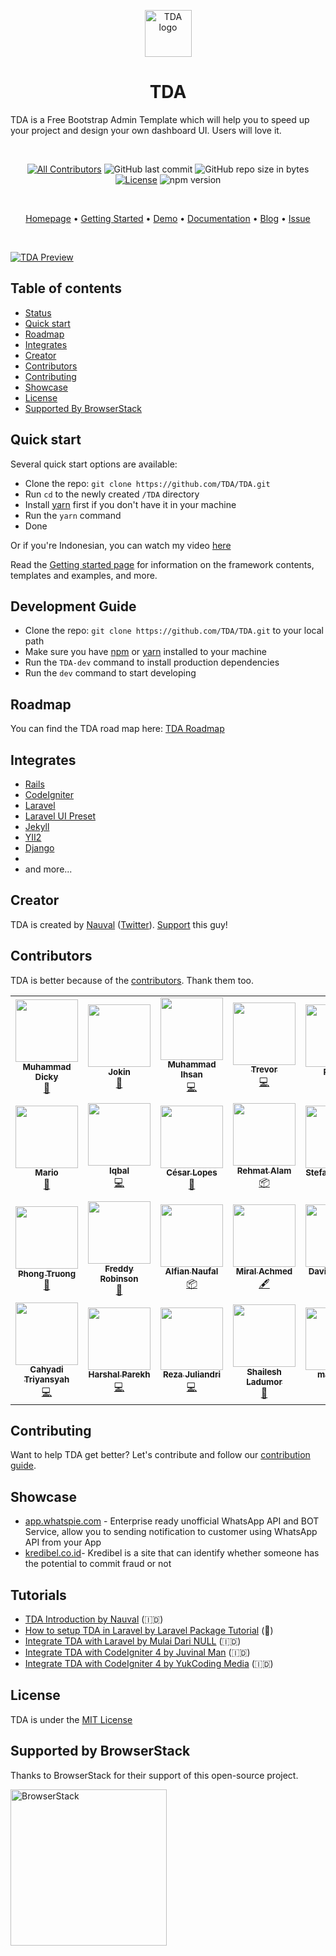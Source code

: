 <p align="center">
  <a href="https://getTDA.com">
    <img src="https://avatars2.githubusercontent.com/u/45754626?s=75&v=4" alt="TDA logo" width="75" height="75">
  </a>
</p>

<h1 align="center">TDA</h1>

<p>
  TDA is a Free Bootstrap Admin Template which will help you to speed up your project and design your own dashboard UI. Users will love it.
</p>
<br>
<span align="center">

[![All Contributors](https://img.shields.io/badge/all_contributors-22-orange.svg?style=flat-square)](#contributors-)
![GitHub last commit](https://img.shields.io/github/last-commit/TDA/TDA.svg)
![GitHub repo size in bytes](https://img.shields.io/github/repo-size/badges/shields.svg)
[![License](https://img.shields.io/github/license/TDA/TDA.svg)](LICENSE)
![npm version](https://badge.fury.io/js/yarn.svg)

</span>

<br>

<p align="center">
  <a href="https://getTDA.com">Homepage</a>
  •
  <a href="https://getTDA.com/getting-started">Getting Started</a>
  •
  <a href="https://demo.getTDA.com" target="_new">Demo</a>
  •
  <a href="https://getTDA.com/docs">Documentation</a>
  •
  <a href="https://getTDA.com/blog">Blog</a>
  •
  <a href="https://getTDA.com/support">Issue</a>
</p>

<br>

[![TDA Preview](https://camo.githubusercontent.com/2135e0f6544a7286a3412cdc3df32d47fc91b045/68747470733a2f2f692e6962622e636f2f3674646d6358302f323031382d31312d31312d31352d33352d676574737469736c612d636f6d2e706e67)](https://getTDA.com)


## Table of contents

- [Status](#status)
- [Quick start](#quick-start)
- [Roadmap](#roadmap)
- [Integrates](#integrates)
- [Creator](#creator)
- [Contributors](#contributors)
- [Contributing](#contributing)
- [Showcase](#showcase)
- [License](#license)
- [Supported By BrowserStack](#supported-by-browserstack)


## Quick start

Several quick start options are available:

- Clone the repo: `git clone https://github.com/TDA/TDA.git`
- Run `cd` to the newly created `/TDA` directory
- Install [yarn](https://yarnpkg.com) first if you don't have it in your machine
- Run the `yarn` command
- Done

Or if you're Indonesian, you can watch my video [here](https://www.youtube.com/watch?v=dvnqtOUvGFc)

Read the [Getting started page](https://getTDA.com/docs) for information on the framework contents, templates and examples, and more.

## Development Guide
- Clone the repo: `git clone https://github.com/TDA/TDA.git` to your local path
- Make sure you have [npm](https://www.npmjs.com) or [yarn](https://yarnpkg.com) installed to your machine
- Run the `TDA-dev` command to install production dependencies
- Run the `dev` command to start developing

## Roadmap
You can find the TDA road map here: [TDA Roadmap](https://trello.com/b/M8TMnehE/TDA-roadmap)


## Integrates
- [Rails](https://github.com/SunDi3yansyah/TDA-rails)
- [CodeIgniter](https://github.com/KhidirDotID/TDA-codeigniter)
- [Laravel](https://github.com/rehmatworks/TDA-laravel)
- [Laravel UI Preset](https://github.com/poteto-dev/laravel-ui-TDA)
- [Jekyll](https://github.com/SunDi3yansyah/TDA-jekyll)
- [YII2](https://github.com/piantgrunger/yii2-TDA)
- [Django](https://github.com/bimbims125/TDA-django.git)
- 
- and more...

## Creator
TDA is created by [Nauval](http://nauv.al) ([Twitter](https://twitter.com/mhdnauvalazhar)). [Support](https://www.buymeacoffee.com/mhd) this guy!

## Contributors
TDA is better because of the [contributors](https://github.com/TDA/TDA/graphs/contributors). Thank them too.

<!-- ALL-CONTRIBUTORS-LIST:START - Do not remove or modify this section -->
<!-- prettier-ignore-start -->
<!-- markdownlint-disable -->
<table>
  <tr>
    <td align="center"><a href="https://github.com/muhammaddicky"><img src="https://avatars0.githubusercontent.com/u/25713287?v=4" width="100px;" alt=""/><br /><sub><b>Muhammad Dicky</b></sub></a><br /><a href="#design-muhammaddicky" title="Design">🎨</a></td>
    <td align="center"><a href="http://weibo.com/jkweiyi"><img src="https://avatars1.githubusercontent.com/u/16080182?v=4" width="100px;" alt=""/><br /><sub><b>Jokin</b></sub></a><br /><a href="#design-jokin1999" title="Design">🎨</a></td>
    <td align="center"><a href="http://www.barndev.com"><img src="https://avatars2.githubusercontent.com/u/10700286?v=4" width="100px;" alt=""/><br /><sub><b>Muhammad Ihsan</b></sub></a><br /><a href="https://github.com/TDA/TDA/commits?author=muhammad-ihsan" title="Code">💻</a></td>
    <td align="center"><a href="https://github.com/dubnm"><img src="https://avatars3.githubusercontent.com/u/3620552?v=4" width="100px;" alt=""/><br /><sub><b>Trevor</b></sub></a><br /><a href="https://github.com/TDA/TDA/commits?author=dubnm" title="Code">💻</a></td>
    <td align="center"><a href="https://github.com/ranzeplay"><img src="https://avatars3.githubusercontent.com/u/43675876?v=4" width="100px;" alt=""/><br /><sub><b>Play_D</b></sub></a><br /><a href="https://github.com/TDA/TDA/commits?author=ranzeplay" title="Documentation">📖</a></td>
    <td align="center"><a href="https://rizkyhidayat.id"><img src="https://avatars0.githubusercontent.com/u/25103643?v=4" width="100px;" alt=""/><br /><sub><b>rizkyyangpalsu</b></sub></a><br /><a href="#platform-rizkyyangpalsu" title="Packaging/porting to new platform">📦</a></td>
    <td align="center"><a href="https://tackeyy.com/"><img src="https://avatars3.githubusercontent.com/u/8916877?v=4" width="100px;" alt=""/><br /><sub><b>Yusuke Takita</b></sub></a><br /><a href="https://github.com/TDA/TDA/commits?author=tackeyy" title="Code">💻</a></td>
  </tr>
  <tr>
    <td align="center"><a href="https://github.com/mariocalin"><img src="https://avatars0.githubusercontent.com/u/16624614?v=4" width="100px;" alt=""/><br /><sub><b>Mario</b></sub></a><br /><a href="#design-mariocalin" title="Design">🎨</a></td>
    <td align="center"><a href="http://iqbalaqaba.github.io"><img src="https://avatars3.githubusercontent.com/u/20835372?v=4" width="100px;" alt=""/><br /><sub><b>Iqbal</b></sub></a><br /><a href="https://github.com/TDA/TDA/commits?author=iqbalaqaba" title="Code">💻</a></td>
    <td align="center"><a href="https://github.com/cesarlopes"><img src="https://avatars0.githubusercontent.com/u/1175019?v=4" width="100px;" alt=""/><br /><sub><b>César Lopes</b></sub></a><br /><a href="#design-cesarlopes" title="Design">🎨</a></td>
    <td align="center"><a href="https://rehmat.works"><img src="https://avatars2.githubusercontent.com/u/23554187?v=4" width="100px;" alt=""/><br /><sub><b>Rehmat Alam</b></sub></a><br /><a href="#platform-rehmatworks" title="Packaging/porting to new platform">📦</a></td>
    <td align="center"><a href="https://github.com/stefanturcanu"><img src="https://avatars0.githubusercontent.com/u/6572745?v=4" width="100px;" alt=""/><br /><sub><b>Stefan Turcanu</b></sub></a><br /><a href="https://github.com/TDA/TDA/commits?author=stefanturcanu" title="Documentation">📖</a></td>
    <td align="center"><a href="https://github.com/mehmetmenengec"><img src="https://avatars2.githubusercontent.com/u/8948335?v=4" width="100px;" alt=""/><br /><sub><b>Mehmet MENENGEÇ</b></sub></a><br /><a href="#design-mehmetmenengec" title="Design">🎨</a></td>
    <td align="center"><a href="https://github.com/lkloon123"><img src="https://avatars2.githubusercontent.com/u/21114981?v=4" width="100px;" alt=""/><br /><sub><b>NeoSon</b></sub></a><br /><a href="#design-lkloon123" title="Design">🎨</a></td>
  </tr>
  <tr>
    <td align="center"><a href="https://github.com/jenkijo"><img src="https://avatars1.githubusercontent.com/u/32048650?v=4" width="100px;" alt=""/><br /><sub><b>Phong Truong</b></sub></a><br /><a href="#design-jenkijo" title="Design">🎨</a></td>
    <td align="center"><a href="https://github.com/frobinsonj"><img src="https://avatars3.githubusercontent.com/u/16726902?v=4" width="100px;" alt=""/><br /><sub><b>Freddy Robinson</b></sub></a><br /><a href="#design-frobinsonj" title="Design">🎨</a></td>
    <td align="center"><a href="https://alfiannaufal.com"><img src="https://avatars1.githubusercontent.com/u/15101734?v=4" width="100px;" alt=""/><br /><sub><b>Alfian Naufal</b></sub></a><br /><a href="#platform-piantgrunger" title="Packaging/porting to new platform">📦</a></td>
    <td align="center"><a href="http://achmiral.id"><img src="https://avatars0.githubusercontent.com/u/10906059?v=4" width="100px;" alt=""/><br /><sub><b>Miral Achmed</b></sub></a><br /><a href="#content-achmiral" title="Content">🖋</a></td>
    <td align="center"><a href="http://david.polynar.hu"><img src="https://avatars1.githubusercontent.com/u/1795922?v=4" width="100px;" alt=""/><br /><sub><b>David Polynar</b></sub></a><br /><a href="https://github.com/TDA/TDA/commits?author=polynar" title="Code">💻</a></td>
    <td align="center"><a href="http://tarhche.ir"><img src="https://avatars3.githubusercontent.com/u/6291970?v=4" width="100px;" alt=""/><br /><sub><b>mahdikhanzadi</b></sub></a><br /><a href="https://github.com/TDA/TDA/commits?author=khanzadimahdi" title="Code">💻</a></td>
    <td align="center"><a href="https://medium.com/omarelgabrys-blog/"><img src="https://avatars3.githubusercontent.com/u/9262504?v=4" width="100px;" alt=""/><br /><sub><b>OMAR ELGABRY</b></sub></a><br /><a href="https://github.com/TDA/TDA/commits?author=OmarElGabry" title="Code">💻</a></td>
  </tr>
  <tr>
    <td align="center"><a href="https://sundi3yansyah.com"><img src="https://avatars2.githubusercontent.com/u/3952281?v=4" width="100px;" alt=""/><br /><sub><b>Cahyadi Triyansyah</b></sub></a><br /><a href="https://github.com/TDA/TDA/commits?author=SunDi3yansyah" title="Code">💻</a></td>
    <td align="center"><a href="https://harshal.one"><img src="https://avatars0.githubusercontent.com/u/20720521?s=460&v=4" width="100px;" alt=""/><br /><sub><b>Harshal Parekh</b></sub></a><br /><a href="https://github.com/TDA/TDA/commits?author=Harshal96" title="Code">💻</a></td>
    <td align="center"><a href="https://github.com/ppabcd"><img src="https://avatars0.githubusercontent.com/u/7419422?s=460&u=a8afa0f92608d126296e79f2ff0314a8fc794fd1&v=4" width="100px;" alt=""/><br /><sub><b>Reza Juliandri</b></sub></a><br /><a href="https://github.com/TDA/TDA/commits?author=ppabcd" title="Code">💻</a></td>
    <td align="center"><a href="https://github.com/shailesh-ladumor"><img src=https://avatars.githubusercontent.com/u/16555999?v=4" width="100px;" alt=""/><br /><sub><b>Shailesh Ladumor </b></sub></a><br /><a href="https://github.com/TDA/TDA/commits?author=shailesh-ladumor" title="Documentation">📖</a></td>
    <td align="center"><a href="https://github.com/masif088"><img src=https://avatars.githubusercontent.com/u/43848973?v=4" width="100px;" alt=""/><br /><sub><b>masif088</b></sub></a><br /><a href="https://github.com/TDA/TDA/commits?author=masif088" title="Code">💻</a></td>
    <td align="center"><a href="https://github.com/BlazerYoo"><img src=https://avatars.githubusercontent.com/u/69565038?v=4" width="100px;" alt=""/><br /><sub><b>Boaz Yoo</b></sub></a><br /><a href="https://github.com/TDA/TDA/commits?author=BlazerYoo" title="Code">💻</a></td>
  </tr>
</table>

<!-- markdownlint-enable -->
<!-- prettier-ignore-end -->
<!-- ALL-CONTRIBUTORS-LIST:END -->

## Contributing
Want to help TDA get better? Let's contribute and follow our [contribution guide](https://github.com/TDA/TDA/blob/master/CONTRIBUTING.md).

## Showcase

- [app.whatspie.com](https://app.whatspie.com) - Enterprise ready unofficial WhatsApp API and BOT Service, allow you to sending notification to customer using WhatsApp API from your App
- [kredibel.co.id](https://kredibel.co.id)- Kredibel is a site that can identify whether someone has the potential to commit fraud or not

## Tutorials
- [TDA Introduction by Nauval](https://www.youtube.com/watch?v=dvnqtOUvGFc) (🇮🇩)
- [How to setup TDA in Laravel by Laravel Package Tutorial](https://www.youtube.com/playlist?list=PL0wCC44AhrC14hkSMdczlVaZvnD0WSdGv) (🏴󠁧󠁢󠁥󠁮󠁧󠁿)
- [Integrate TDA with Laravel by Mulai Dari NULL](https://www.youtube.com/watch?v=4-kdAxALCPc) (🇮🇩)
- [Integrate TDA with CodeIgniter 4 by Juvinal Man](https://www.youtube.com/watch?v=np4LsQNcJbg) (🇮🇩)
- [Integrate TDA with CodeIgniter 4 by YukCoding Media](https://www.youtube.com/watch?v=Kre5kJIufhw) (🇮🇩)

## License
TDA is under the [MIT License](LICENSE)

## Supported by BrowserStack
Thanks to BrowserStack for their support of this open-source project.

<a href="https://www.browserstack.com">
  <img src="https://getTDA.com/svg/Browserstack-logo.svg" alt="BrowserStack" width="250">
</a>
